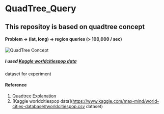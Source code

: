 # QuadTree_Query
## This repositoy is based on quadtree concept
#### Problem -> (lat, long) -> region queries (> 100,000 / sec)

![QuadTree Concept](https://i.imgur.com/Je9aZAx.jpg "QuadTree Concept")

##### I used [Kaggle worldcitiespop data](https://www.kaggle.com/max-mind/world-cities-database#worldcitiespop.csv)
dataset for experiment

#### Reference
1. [Quadtree Explanation](http://jimkang.com/quadtreevis/)
2. [Kaggle worldcitiespop data](https://www.kaggle.com/max-mind/world-cities-database#worldcitiespop.csv dataset)